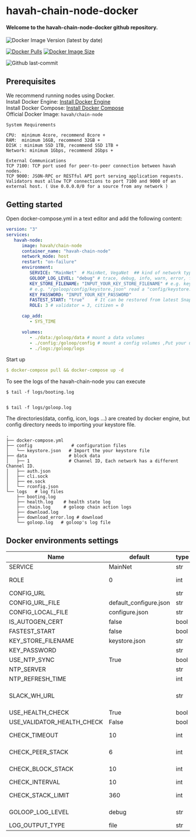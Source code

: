 # havah-chain-node-docker

#### Welcome to the havah-chain-node-docker github repository.

![Docker Image Version (latest by date)](https://img.shields.io/docker/v/havah/chain-node?label=havah%2Fchain-node&logo=docker&style=for-the-badge)

[![Docker Pulls](https://badgen.net/docker/pulls/havah/chain-node?icon=docker&label=pulls)](https://hub.docker.com/r/havah/chain-node/)
[![Docker Image Size](https://badgen.net/docker/size/havah/chain-node?icon=docker&label=image%20size)](https://hub.docker.com/r/havah/chain-node)

![Github last-commit](https://img.shields.io/github/last-commit/havah-project/havah-chain-node-docker)


## Prerequisites

We recommend running nodes using Docker. <br>
Install Docker Engine: [Install Docker Engine](https://docs.docker.com/engine/install/) <br>
Install Docker Compose: [Install Docker Compose](https://docs.docker.com/compose/install/) <br>
Official Docker Image:  `havah/chain-node`


```
System Requirements 

CPU:  minimum 4core, recommend 8core +
RAM:  minimum 16GB, recommend 32GB + 
DISK : minimum SSD 1TB, recommend SSD 1TB + 
Network: minimum 1Gbps, recommend 2Gbps +

External Communications 
TCP 7100: TCP port used for peer-to-peer connection between havah nodes.
TCP 9000: JSON-RPC or RESTful API port serving application requests.
Validators must allow TCP connections to port 7100 and 9000 of an external host. ( Use 0.0.0.0/0 for a source from any network )
```

## Getting started

Open docker-compose.yml in a text editor and add the following content:

```yaml
version: "3"
services:
   havah-node:
      image: havah/chain-node
      container_name: "havah-chain-node"
      network_mode: host
      restart: "on-failure"
      environment:
         SERVICE: "MainNet"  # MainNet, VegaNet  ## kind of network type 
         GOLOOP_LOG_LEVEL: "debug" # trace, debug, info, warn, error, fatal, panic          
         KEY_STORE_FILENAME: "INPUT_YOUR_KEY_STORE_FILENAME" # e.g. keystore.json read a config/keystore.json
         # e.g. "/goloop/config/keystore.json" read a "config/keystore.json" of host machine
         KEY_PASSWORD: "INPUT_YOUR_KEY_PASSWORD"
         FASTEST_START: "true"    # It can be restored from latest Snapshot DB.
         ROLE: 3 # validator = 3, citizen = 0

      cap_add:
         - SYS_TIME

      volumes:         
         - ./data:/goloop/data # mount a data volumes
         - ./config:/goloop/config # mount a config volumes ,Put your used keystore file here.     
         - ./logs:/goloop/logs

```


Start up

```yaml
$ docker-compose pull && docker-compose up -d
```





To see the logs of the havah-chain-node you can execute

```
$ tail -f logs/booting.log


$ tail -f logs/goloop.log
```


The directories(data, config, icon, logs …) are created by docker engine, but config directory needs to importing your keystore file.

```
.
├── docker-compose.yml 
├── config               # configuration files                         
│   └── keystore.json   # Import the your keystore file
├── data                # block data
│   ├── 1               # Channel ID, Each network has a different Channel ID.
│   ├── auth.json
│   ├── cli.sock
│   ├── ee.sock
│   └── rconfig.json
└── logs   # log files
    ├── booting.log   
    ├── health.log    # health state log
    ├── chain.log     # goloop chain action logs
    ├── download.log
    ├── download_error.log # download  
    └── goloop.log   # goloop's log file
```




## Docker environments settings

| Name               | default                | type | required | description                                                                      |
|--------------------|------------------------|------|----------|----------------------------------------------------------------------------------|
| SERVICE            | MainNet                | str  | false    | Service Name - (MainNet, VegaNet)                                                |
| ROLE               | 0                      | int  | true     | Role of running node. 0: Citizen, 3: Validator                                   |
| CONFIG_URL         |                        | str  | false    |                                                                                  |
| CONFIG_URL_FILE    | default_configure.json | str  | false    |                                                                                  |
| CONFIG_LOCAL_FILE  | configure.json         | str  | false    |                                                                                  |
| IS_AUTOGEN_CERT    | false                  | bool | false    | Automatically generate certificates                                              |
| FASTEST_START      | false                  | bool | false    | Download snapshot DB                                                             |
| KEY_STORE_FILENAME | keystore.json          | str  | true     | keystore.json file name                                                          |
| KEY_PASSWORD       |                        | str  | true     | password of keystore.json file                                                   |
| USE_NTP_SYNC       | True                   | bool | false    | Whether to use NTP in container                                                  |
| NTP_SERVER         |                        | str  | false    | NTP Server                                                                       |
| NTP_REFRESH_TIME   |                        | int  | false    | ntp refresh time                                                                 |
| SLACK_WH_URL       |                        | str  | false    | slack web hook url - If a problem occurs, you can receive an alarm with a slack. |
| USE_HEALTH_CHECK   | True                   | bool | false    | Whether to use health check                                                      |
| USE_VALIDATOR_HEALTH_CHECK| False           | bool | false    | Whether to use validator health check                                            |
| CHECK_TIMEOUT      | 10                     | int  | false    | sec - TIMEOUT when calling REST API for monitoring                               |
| CHECK_PEER_STACK   | 6                      | int  | false    | sec - Stack value to check the peer for monitoring.                              |
| CHECK_BLOCK_STACK  | 10                     | int  | false    | sec - Stack value to check the block for monitoring.                             |
| CHECK_INTERVAL     | 10                     | int  | false    | sec - check interval for monitoring                                              |
| CHECK_STACK_LIMIT  | 360                    | int  | false    | count - count- Restart container when stack value is reached                     |
| GOLOOP_LOG_LEVEL   | debug                  | str  | false    | Log Level - (trace,debug,info,warn,error,fatal,panic                             |       
| LOG_OUTPUT_TYPE    | file                   | str  | false    | sec - check interval for monitoring                                              |
